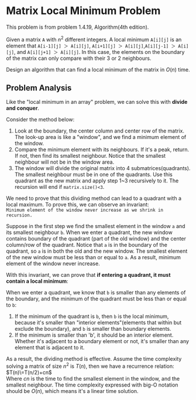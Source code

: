 Matrix Local Minimum Problem
=========
This problem is from problem 1.4.19, Algorithm(4th edition).  
  
Given a matrix `A` with $n^2$ different integers. A local minimum `A[i][j]` is an element that `A[i-1][j] ＞ A[i][j]`,
`A[i+1][j] ＞ A[i][j]`,`A[i][j-1] ＞ A[i][j]`, and `A[i][j+1] ＞ A[i][j]`. In this case, the elements on the boundary of the 
matrix can only compare with their 3 or 2 neighbours.  
  
Design an algorithm that can find a local minimum of the matrix in $O(n)$ time.  

## Problem Analysis  
Like the "local minimum in an array" problem, we can solve this with **divide and conquer**.  
  
Consider the method below:  
  
1. Look at the boundary, the center column and center row of the matrix. The look-up area is like a "window", and we find
a minimum element of the window.  
2. Compare the minimum element with its neighbours. If it's a peak, return. If not, then find its smallest neighbour. Notice
that the smallest neighbour will not be in the window area.  
3. The window will divide the original matrix into 4 submatrices(quadrants). The smallest neighbour must be in one of the quadrants. Use
this quadrant as the new matrix and apply step 1~3 recursively to it. The recursion will end if `matrix.size()<3`.  
  
We need to prove that this dividing method can lead to a quadrant with a local maximum. To prove this, we can observe an invariant:  
`Minimum element of the window never increase as we shrink in recursion.`  
  
Suppose in the first step we find the smallest element in the window `a` and its smallest neighbour `b`. When we enter a quadrant, the new window contains boundary of the quadrant (part of the old window) and the center column/row of the quadrant. Notice that `a` is in the boundary of the quadrant, so `a` is in both the old and the new window. The smallest element of the new window must be less than or equal to `a`. As a result, minimum element of the window never increase.  
  
With this invariant, we can prove that **if entering a quadrant, it must contain a local minimum**:  
  
When we enter a quadrant, we know that `b` is smaller than any elements of the boundary, and the minimum of the quadrant must be less than or equal to `b`:  
  
1. If the minimum of the quadrant is `b`, then `b` is the local minimum, because it's smaller than "interior elements"(elements that within but exclude the boundary), and `b` is smaller than boundary elements.  
2. If the minimum is smaller than 'b', it should be an interior element. Whether it's adjacent to a boundary element or not, it's smaller than any element that is adjacent to it.  

As a result, the dividing method is effective. Assume the time complexity solving a matrix of size $n^2$ is $T(n)$, then we have a recurrence relation:  
$T(n)\=T(n/2)+cn$  
Where $cn$ is the time to find the smallest element in the window, and the smallest neighbour. The time complexity expressed with big-O notation should be $O(n)$, which means it's a linear time solution.  


